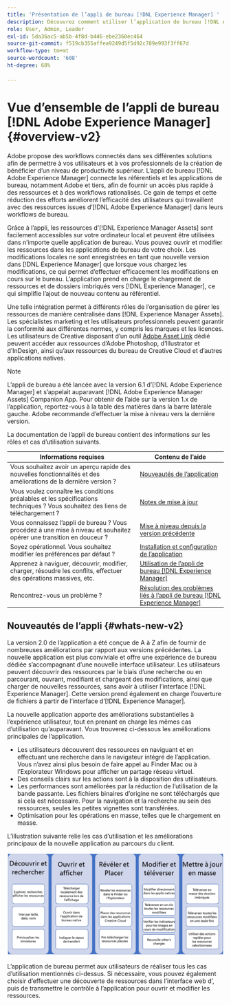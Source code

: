 ```yaml
---
title: 'Présentation de l’appli de bureau [!DNL Experience Manager] '
description: Découvrez comment utiliser l’application de bureau [!DNL Adobe Experience Manager] pour optimiser les workflows de gestion des ressources numériques pour les utilisateurs créatifs ou les utilisatrices créatives lorsqu’ils utilisent [!DNL Adobe Experience Manager Assets] directement depuis leur poste de travail.
role: User, Admin, Leader
exl-id: 5da36ac5-ab5b-4f8d-b446-ebe2360ec464
source-git-commit: f519cb355affea9249d5f5d92c789e993f3ff67d
workflow-type: tm+mt
source-wordcount: '608'
ht-degree: 68%

---
```


# Vue d’ensemble de l’appli de bureau [!DNL Adobe Experience Manager] {#overview-v2}

Adobe propose des workflows connectés dans ses différentes solutions afin de permettre à vos utilisateurs et à vos professionnels de la création de bénéficier d’un niveau de productivité supérieur. L’appli de bureau [!DNL Adobe Experience Manager] connecte les référentiels et les applications de bureau, notamment Adobe et tiers, afin de fournir un accès plus rapide à des ressources et à des workflows rationalisés. Ce gain de temps et cette réduction des efforts améliorent l’efficacité des utilisateurs qui travaillent avec des ressources issues d’[!DNL Adobe Experience Manager] dans leurs workflows de bureau.

Grâce à l’appli, les ressources d’[!DNL Experience Manager Assets] sont facilement accessibles sur votre ordinateur local et peuvent être utilisées dans n’importe quelle application de bureau. Vous pouvez ouvrir et modifier les ressources dans les applications de bureau de votre choix. Les modifications locales ne sont enregistrées en tant que nouvelle version dans [!DNL Experience Manager] que lorsque vous chargez les modifications, ce qui permet d’effectuer efficacement les modifications en cours sur le bureau. L’application prend en charge le chargement de ressources et de dossiers imbriqués vers [!DNL Experience Manager], ce qui simplifie l’ajout de nouveau contenu au référentiel.

Une telle intégration permet à différents rôles de l’organisation de gérer les ressources de manière centralisée dans [!DNL Experience Manager Assets]. Les spécialistes marketing et les utilisateurs professionnels peuvent garantir la conformité aux différentes normes, y compris les marques et les licences. Les utilisateurs de Creative disposant d’un outil [Adobe Asset Link](https://business.adobe.com/products/experience-manager/assets/adobe-asset-link.html) dédié peuvent accéder aux ressources d’Adobe Photoshop, d’Illustrator et d’InDesign, ainsi qu’aux ressources du bureau de Creative Cloud et d’autres applications natives.

>[!NOTE]
>
>L’appli de bureau a été lancée avec la version 6.1 d’[!DNL Adobe Experience Manager] et s’appelait auparavant [!DNL Adobe Experience Manager Assets] Companion App. Pour obtenir de l’aide sur la version 1.x de l’application, reportez-vous à la table des matières dans la barre latérale gauche. Adobe recommande d’effectuer la mise à niveau vers la dernière version.

La documentation de l’appli de bureau contient des informations sur les rôles et cas d’utilisation suivants.

| Informations requises | Contenu de l’aide |
|--- |--- |
| Vous souhaitez avoir un aperçu rapide des nouvelles fonctionnalités et des améliorations de la dernière version ? | [Nouveautés de l’application](#whats-new-v2) |
| Vous voulez connaître les conditions préalables et les spécifications techniques ? Vous souhaitez des liens de téléchargement ? | [Notes de mise à jour](release-notes.md) |
| Vous connaissez l’appli de bureau ? Vous procédez à une mise à niveau et souhaitez opérer une transition en douceur ? | [Mise à niveau depuis la version précédente](install-upgrade.md#upgrade-from-previous-version) |
| Soyez opérationnel. Vous souhaitez modifier les préférences par défaut ? | [Installation et configuration de l’application](install-upgrade.md) |
| Apprenez à naviguer, découvrir, modifier, charger, résoudre les conflits, effectuer des opérations massives, etc. | [Utilisation de l’appli de bureau [!DNL Experience Manager] ](using-desktop-app.md) |
| Rencontrez-vous un problème ? | [Résolution des problèmes liés à l’appli de bureau [!DNL Experience Manager] ](troubleshoot.md) |

## Nouveautés de l’appli {#whats-new-v2}

La version 2.0 de l’application a été conçue de A à Z afin de fournir de nombreuses améliorations par rapport aux versions précédentes. La nouvelle application est plus conviviale et offre une expérience de bureau dédiée s’accompagnant d’une nouvelle interface utilisateur. Les utilisateurs peuvent découvrir des ressources par le biais d’une recherche ou en parcourant, ouvrant, modifiant et chargeant des modifications, ainsi que charger de nouvelles ressources, sans avoir à utiliser l’interface [!DNL Experience Manager]. Cette version prend également en charge l’ouverture de fichiers à partir de l’interface d’[!DNL Experience Manager].

La nouvelle application apporte des améliorations substantielles à l’expérience utilisateur, tout en prenant en charge les mêmes cas d’utilisation qu’auparavant. Vous trouverez ci-dessous les améliorations principales de l’application.

* Les utilisateurs découvrent des ressources en naviguant et en effectuant une recherche dans le navigateur intégré de l’application. Vous n’avez ainsi plus besoin de faire appel au Finder Mac ou à l’Explorateur Windows pour afficher un partage réseau virtuel.
* Des conseils clairs sur les actions sont à la disposition des utilisateurs.
* Les performances sont améliorées par la réduction de l’utilisation de la bande passante. Les fichiers binaires d’origine ne sont téléchargés que si cela est nécessaire. Pour la navigation et la recherche au sein des ressources, seules les petites vignettes sont transférées.
* Optimisation pour les opérations en masse, telles que le chargement en masse.

L’illustration suivante relie les cas d’utilisation et les améliorations principaux de la nouvelle application au parcours du client.

![Nouveautés de l’appli de bureau [!DNL Experience Manager]](assets/aem_desktop_app_usecases_v2.png)

L’application de bureau permet aux utilisateurs de réaliser tous les cas d’utilisation mentionnés ci-dessus. Si nécessaire, vous pouvez également choisir d’effectuer une découverte de ressources dans l’interface web d’, puis de transmettre le contrôle à l’application pour ouvrir et modifier les ressources.
